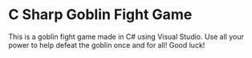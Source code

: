 # C Sharp Goblin Fight Game
This is a goblin fight game made in C# using Visual Studio. Use all your power to help defeat the goblin once and for all! Good luck!
